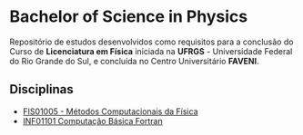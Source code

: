 # Bachelor of Science in Physics

Repositório de estudos desenvolvidos como requisitos para a conclusão do Curso de **Licenciatura em Física** iniciada na **UFRGS** - Universidade Federal do Rio Grande do Sul, e concluída no Centro Universitário **FAVENI**.  

## Disciplinas

* [FIS01005 - Métodos Computacionais da Física](https://github.com/fermyno/bachelor-of-Science-in-Physics/tree/main/FIS01005-metodos-computacionais-da-fisica)
* [INF01101 Computação Básica Fortran](https://github.com/fermyno/bachelor-of-Science-in-Physics/tree/main/INF01101-computacao-basica-fortran)
